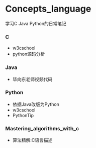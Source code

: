 Concepts_language
=================
学习C Java Python的日常笔记

### C

* w3cschool
* python源码分析

### Java

* 毕向东老师视频代码

### Python

* 依据Java改版为Python
* w3cschool
* PythonTip

### Mastering_algorithms_with_c

* 算法精解:C语言描述
